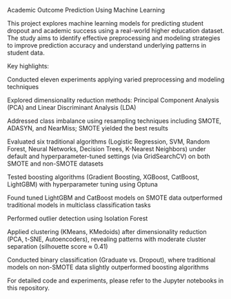 Academic Outcome Prediction Using Machine Learning

This project explores machine learning models for predicting student dropout and academic success using a real-world higher education dataset. The study aims to identify effective preprocessing and modeling strategies to improve prediction accuracy and understand underlying patterns in student data.

Key highlights:

Conducted eleven experiments applying varied preprocessing and modeling techniques

Explored dimensionality reduction methods: Principal Component Analysis (PCA) and Linear Discriminant Analysis (LDA)

Addressed class imbalance using resampling techniques including SMOTE, ADASYN, and NearMiss; SMOTE yielded the best results

Evaluated six traditional algorithms (Logistic Regression, SVM, Random Forest, Neural Networks, Decision Trees, K-Nearest Neighbors) under default and hyperparameter-tuned settings (via GridSearchCV) on both SMOTE and non-SMOTE datasets

Tested boosting algorithms (Gradient Boosting, XGBoost, CatBoost, LightGBM) with hyperparameter tuning using Optuna

Found tuned LightGBM and CatBoost models on SMOTE data outperformed traditional models in multiclass classification tasks

Performed outlier detection using Isolation Forest

Applied clustering (KMeans, KMedoids) after dimensionality reduction (PCA, t-SNE, Autoencoders), revealing patterns with moderate cluster separation (silhouette score ≈ 0.41)

Conducted binary classification (Graduate vs. Dropout), where traditional models on non-SMOTE data slightly outperformed boosting algorithms

For detailed code and experiments, please refer to the Jupyter notebooks in this repository.
